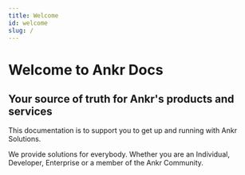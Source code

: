 ```yaml
---
title: Welcome 
id: welcome
slug: /
---
```

# Welcome to Ankr Docs
## Your source of truth for Ankr's products and services

This documentation is to support you to get up and running with Ankr Solutions.

We provide solutions for everybody. Whether you are an Individual, Developer, Enterprise or a member of the Ankr Community. 